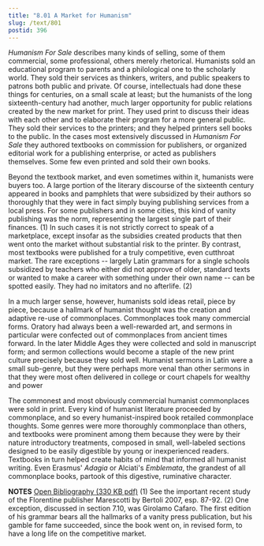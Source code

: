```yaml
---
title: "8.01 A Market for Humanism"
slug: /text/801
postid: 396
---
```

<em>Humanism For Sale</em> describes many kinds of selling, some of them commercial, some professional, others merely rhetorical. Humanists sold an educational program to parents and a philological one to the scholarly world. They sold their services as thinkers, writers, and public speakers to patrons both public and private. Of course, intellectuals had done these things for centuries, on a small scale at least; but the humanists of the long sixteenth-century had another, much larger opportunity for public relations created by the new market for print. They used print to discuss their ideas with each other and to elaborate their program for a more general public. They sold their services to the printers; and they helped printers sell books to the public. In the cases most extensively discussed in <em>Humanism For Sale</em> they authored textbooks on commission for publishers, or organized editorial work for a publishing enterprise, or acted as publishers themselves. Some few even printed and sold their own books.

Beyond the textbook market, and even sometimes within it, humanists were buyers too. A large portion of the literary discourse of the sixteenth century appeared in books and pamphlets that were subsidized by their authors so thoroughly that they were in fact simply buying publishing services from a local press. For some publishers and in some cities, this kind of vanity publishing was the norm, representing the largest single part of their finances. (1) In such cases it is not strictly correct to speak of a marketplace, except insofar as the subsidies created products that then went onto the market without substantial risk to the printer. By contrast, most textbooks were published for a truly competitive, even cutthroat market. The rare exceptions -- largely Latin grammars for a single schools subsidized by teachers who either did not approve of older, standard texts or wanted to make a career with something under their own name -- can be spotted easily. They had no imitators and no afterlife. (2)

In a much larger sense, however, humanists sold ideas retail, piece by piece, because a hallmark of humanist thought was the creation and adaptive re-use of commonplaces. Commonplaces took many commercial forms. Oratory had always been a well-rewarded art, and sermons in particular were confected out of commonplaces from ancient times forward. In the later Middle Ages they were collected and sold in manuscript form; and sermon collections would become a staple of the new print culture precisely because they sold well. Humanist sermons in Latin were a small sub-genre, but they were perhaps more venal than other sermons in that they were most often delivered in college or court chapels for wealthy and power

The commonest and most obviously commercial humanist commonplaces were sold in print. Every kind of humanist literature proceeded by commonplace, and so every humanist-inspired book retailed commonplace thoughts. Some genres were more thoroughly commonplace than others, and textbooks were prominent among them because they were by their nature introductory treatments, composed in small, well-labeled sections designed to be easily digestible by young or inexperienced readers. Textbooks in turn helped create habits of mind that informed all humanist writing. Even Erasmus' <em>Adagia</em> or Alciati's <em>Emblemata</em>, the grandest of all commonplace books, partook of this digestive, ruminative character.

<strong>NOTES</strong>
<a href="http://www.humanismforsale.org/bibliography.pdf" target="new">Open Bibliography (330 KB pdf)</a>
(1) See the important recent study of the Florentine publisher Marescotti by Bertoli 2007, esp. 87-92.
(2) One exception, discussed in section 7.10, was Girolamo Cafaro. The first edition of his grammar bears all the hallmarks of a vanity press publication, but his gamble for fame succeeded, since the book went on, in revised form, to have a long life on the competitive market.

